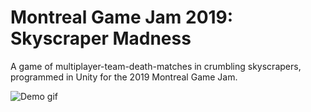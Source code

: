 # Montreal Game Jam 2019: Skyscraper Madness

A game of multiplayer-team-death-matches in crumbling skyscrapers, programmed in Unity for the 2019 Montreal Game Jam.

![Demo gif](https://github.com/LudovicAL/MTLGJ2019/blob/main/Demo.gif?raw=true)
